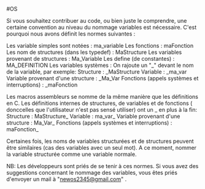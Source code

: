 #OS

Si vous souhaitez contribuer au code, ou bien juste le comprendre, une certaine convention au niveau du nommage variables est nécessaire.
C'est pourquoi nous avons définit les normes suivantes :

Les variable simples sont notées : ma_variable
Les fonctions : maFonction
Les nom de structures (dans les typedef) : MaStructure
Les variables provenant de structures : Ma_Variable
Les define (de constantes) : MA_DEFINITION
Les variables systèmes : On rajoute un "_" devant le nom de la variable, par exemple:
     Structure : _MaStructure
     Variable : _ma_var
     Variable provenant d'une structure : _Ma_Var
     Fonctions (appels systèmes et interruptions) : _maFonction

Les macros assembleurs se nomme de la même manière que les définitions en C.
Les définitions internes de structures, de variables et de fonctions ( donccelles que l'utilisateur n'est pas sensé utiliser)
ont un _ en plus à la fin:
	Structure : MaStructure_
    Variable : ma_var_
    Variable provenant d'une structure : Ma_Var_
    Fonctions (appels systèmes et interruptions) : maFonction_

Certaines fois, les noms de variables structurées et de structures peuvent être similaires (cas des variables avec un seul mot). A ce moment, 
nommer la variable structurée comme une variable normale.

NB: Les développeurs sont priés de se tenir à ces normes. Si vous avez des suggestions concernant le nommage des variables, vous êtes priés
d'envoyer un mail à "newos2345@gmail.com" .
